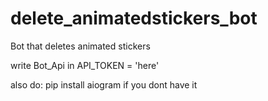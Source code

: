 # delete_animatedstickers_bot
Bot that deletes animated stickers

write Bot_Api in API_TOKEN = 'here'

also do: pip install aiogram
  if you dont have it
